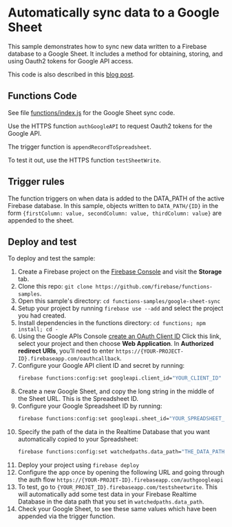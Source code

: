 # Automatically sync data to a Google Sheet

This sample demonstrates how to sync new data written to a Firebase database to a Google Sheet. It includes a method for obtaining, storing, and using Oauth2 tokens for Google API access.

This code is also described in this [blog post](https://medium.com/@elon.danziger/fast-flexible-and-free-visualizing-newborn-health-data-with-firebase-nodejs-and-google-sheets-1f73465a18bc).

## Functions Code

See file [functions/index.js](functions/index.js) for the Google Sheet sync code.

Use the HTTPS function `authGoogleAPI` to request Oauth2 tokens for the Google API.

The trigger function is `appendRecordToSpreadsheet`.

To test it out, use the HTTPS function `testSheetWrite`.

## Trigger rules

The function triggers on when data is added to the DATA_PATH of the active Firebase database. In this sample, objects written to `DATA_PATH/{ID}` in the form `{firstColumn: value, secondColumn: value, thirdColumn: value}` are appended to the sheet.

## Deploy and test

To deploy and test the sample:

1.  Create a Firebase project on the [Firebase Console](https://console.firebase.google.com) and visit the **Storage** tab.
1.  Clone this repo: `git clone https://github.com/firebase/functions-samples`.
1.  Open this sample's directory: `cd functions-samples/google-sheet-sync`
1.  Setup your project by running `firebase use --add` and select the project you had created.
1.  Install dependencies in the functions directory: `cd functions; npm install; cd -`
1.  Using the Google APIs Console [create an OAuth Client ID](https://console.cloud.google.com/apis/credentials/oauthclient?project=_) Click this link, select your project and then choose **Web Application**. In **Authorized redirect URIs**, you’ll need to enter `https://{YOUR-PROJECT-ID}.firebaseapp.com/oauthcallback`.
1.  Configure your Google API client ID and secret by running:
    ```bash
    firebase functions:config:set googleapi.client_id="YOUR_CLIENT_ID" googleapi.client_secret="YOUR_CLIENT_SECRET"
    ```
1.  Create a new Google Sheet, and copy the long string in the middle of the Sheet URL. This is the Spreadsheet ID.
1.  Configure your Google Spreadsheet ID by running:
    ```bash
    firebase functions:config:set googleapi.sheet_id="YOUR_SPREADSHEET_ID"
    ```
1.  Specify the path of the data in the Realtime Database that you want automatically copied to your Spreadsheet:
    ```bash
    firebase functions:config:set watchedpaths.data_path="THE_DATA_PATH_YOU_WANT"
    ```
1.  Deploy your project using `firebase deploy`
1.  Configure the app once by opening the following URL and going through the auth flow `https://{YOUR-PROJET-ID}.firebaseapp.com/authgoogleapi`
1.  To test, go to `{YOUR_PROJET_ID}.firebaseapp.com/testsheetwrite`. This will automatically add some test data in your Firebase Realtime Database in the data path that you set in `watchedpaths.data_path`.
1.  Check your Google Sheet, to see these same values which have been appended via the trigger function.
